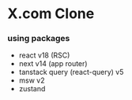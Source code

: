 # X.com Clone

### using packages
- react v18 (RSC)
- next v14 (app router)
- tanstack query (react-query) v5
- msw v2
- zustand